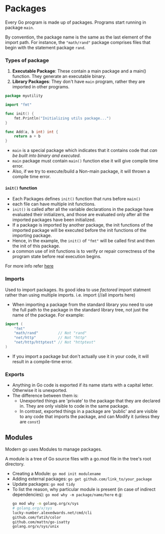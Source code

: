 # Packages
Every Go program is made up of packages.
Programs start running in package `main`.

By convention, the package name is the same as the last element of the import path. For instance, the `"math/rand"` package comprises files that begin with the statement package `rand`.


### Types of package
1. **Executable Package**: These contain a main package and a main() function.
   They generate an executable binary.
2. **Library Packages**: They don't have `main` program, rather they are imported in other programs.
```go
package myutility

import "fmt"

func init() {
	fmt.Println("Initializing utils package...")
}

func Add(a, b int) int {
	return a + b
}
```
- `main` is a special package which indicates that it contains code that *can be built into binary and executed*.
- `main` package must contain `main()` function else it will give compile time error.
- Also, if we try to execute/build a Non-main package, it will thrown a compile time error.
#### `init()` function
- Each Packages defines `init()` function that runs before `main()`
- each file can have multiple init functions.
- `init()` is called after all the variable declarations in the package have evaluated their initializers, and those are evaluated only after all the imported packages have been initialized.
- If a package is imported by another package, the init functions of the imported package will be executed before the init functions of the importing package.
- Hence, in the example, the `init()` of `"fmt"` will be called first and then the init of this package.
- a common use of init functions is to verify or repair correctness of the program state before real execution begins.

For more info refer [here](./custom_packages/main.go)

### Imports
Used to import packages.
Its good idea to use *factored* import statment rather than using multiple imports. i.e. import (//all imports here)
- When importing a package from the standard library you need to use the full path to the package in the standard library tree, not just the name of the package. For example:
```go
import (
    "fmt"
    "math/rand"         // Not "rand"
    "net/http"          // Not "http"
    "net/http/httptest" // Not "httptest"
)
```

- If you import a package but don't actually use it in your code, it will result in a compile-time error.
### Exports
- Anything in Go code is exported if its name starts with a capital letter. Otherwise it is unexported.
- The difference between them is:
  - Unexported things are 'private' to the package that they are declared in. They are only visible to code in the same package.
  - In contrast, exported things in a package are 'public' and are visible to any code that imports the package, and can Modify it (unless they are `const`)
## Modules
Modern go uses Modules to manage packages.

A module is a tree of Go source files with a go.mod file in the tree's root directory.

- Creating a Module: ``go mod init modulename``
- Adding external packages: ``go get github.com/link_to/your_package``
- Update packages: ``go mod tidy``
- To list the reason, why particular module is present (in case of indirect dependencies): ``go mod why -m package/name/here``
   e.g:
   ```bash
   go mod why -m golang.org/x/sys
   # golang.org/x/sys
   lucky-number.alexedwards.net/cmd/cli
   github.com/fatih/color
   github.com/mattn/go-isatty
   golang.org/x/sys/unix
   ```

